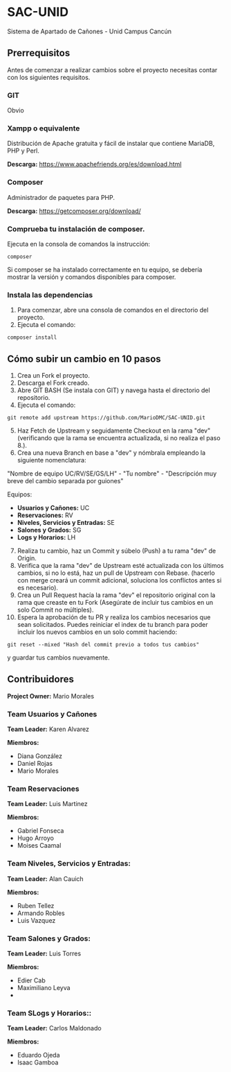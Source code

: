# SAC-UNID
Sistema de Apartado de Cañones - Unid Campus Cancún

## Prerrequisitos
Antes de comenzar a realizar cambios sobre el proyecto necesitas contar con los siguientes requisitos.

### GIT
Obvio

### Xampp o equivalente
Distribución de Apache gratuita y fácil de instalar que contiene MariaDB, PHP y Perl.

**Descarga:** https://www.apachefriends.org/es/download.html

### Composer
Administrador de paquetes para PHP.

**Descarga:** https://getcomposer.org/download/ 

### Comprueba tu instalación de composer.
Ejecuta en la consola de comandos la instrucción:

```
composer
```
Si composer se ha instalado correctamente en tu equipo, se debería mostrar la versión y comandos disponibles para composer.

### Instala las dependencias 
1. Para comenzar, abre una consola de comandos en el directorio del proyecto.
2. Ejecuta el comando:
```
composer install
```
## Cómo subir un cambio en 10 pasos 
1. Crea un Fork el proyecto.
2. Descarga el Fork creado.
3. Abre GIT BASH (Se instala con GIT) y navega hasta el directorio del repositorio.
4. Ejecuta el comando: 
```
git remote add upstream https://github.com/MarioDMC/SAC-UNID.git
```
5. Haz Fetch de Upstream y seguidamente Checkout en la rama "dev"(verificando que la rama se encuentra actualizada, si no realiza el paso 8.).
6. Crea una nueva Branch en base a "dev" y nómbrala  empleando la siguiente nomenclatura:

"Nombre de equipo UC/RV/SE/GS/LH" - "Tu nombre" - "Descripción muy breve del cambio separada por guiones"

Equipos: 
* **Usuarios y Cañones:** UC
* **Reservaciones:** RV
* **Niveles, Servicios y Entradas:** SE
* **Salones y Grados:** SG
* **Logs y Horarios:** LH

7. Realiza tu cambio, haz un Commit y súbelo (Push) a tu rama "dev" de Origin.
8. Verifica que la rama "dev" de Upstream esté actualizada con los últimos cambios, si no lo está, haz un pull de Upstream con Rebase. (hacerlo con merge creará un commit adicional, soluciona los conflictos antes si es necesario).
9. Crea un Pull Request hacía la rama "dev" el repositorio original con la rama que creaste en tu Fork (Asegúrate de incluir tus cambios en un solo Commit no múltiples).
10. Espera la aprobación de tu PR y realiza los cambios necesarios que sean solicitados. Puedes reiniciar el index de tu branch para poder incluir los nuevos cambios en un solo commit haciendo: 
```
git reset --mixed "Hash del commit previo a todos tus cambios" 
```
y guardar tus cambios nuevamente.

## Contribuidores
**Project Owner:** Mario Morales
### Team Usuarios y Cañones
**Team Leader:** Karen Alvarez

**Miembros:**
* Diana González
* Daniel Rojas
* Mario Morales

### Team Reservaciones
**Team Leader:** Luis Martinez

**Miembros:**
* Gabriel Fonseca
* Hugo Arroyo
* Moises Caamal

### Team Niveles, Servicios y Entradas:
**Team Leader:** Alan Cauich

**Miembros:**
* Ruben Tellez
* Armando Robles
* Luis Vazquez

### Team Salones y Grados:
**Team Leader:** Luis Torres

**Miembros:**
* Edier Cab
* Maximiliano Leyva
* 
### Team SLogs y Horarios::
**Team Leader:** Carlos Maldonado

**Miembros:**
* Eduardo Ojeda
* Isaac Gamboa 





















